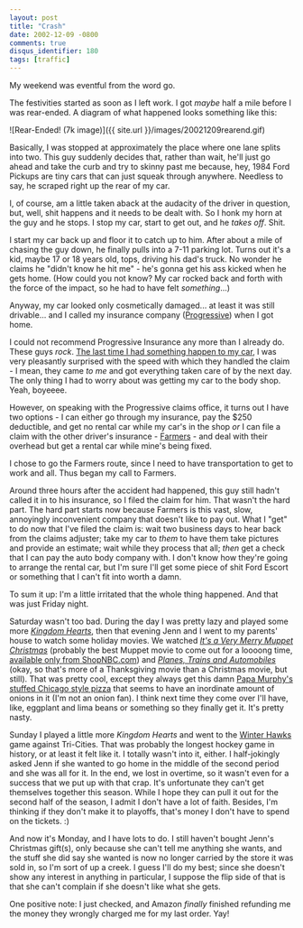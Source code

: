 ```yaml
---
layout: post
title: "Crash"
date: 2002-12-09 -0800
comments: true
disqus_identifier: 180
tags: [traffic]
---
```

My weekend was eventful from the word go.

 The festivities started as soon as I left work. I got *maybe* half a
mile before I was rear-ended. A diagram of what happened looks something
like this:

 ![Rear-Ended! (7k
image)]({{ site.url }}/images/20021209rearend.gif)

 Basically, I was stopped at approximately the place where one lane
splits into two. This guy suddenly decides that, rather than wait, he'll
just go ahead and take the curb and try to skinny past me because, hey,
1984 Ford Pickups are tiny cars that can just squeak through anywhere.
Needless to say, he scraped right up the rear of my car.

 I, of course, am a little taken aback at the audacity of the driver in
question, but, well, shit happens and it needs to be dealt with. So I
honk my horn at the guy and he stops. I stop my car, start to get out,
and he *takes off*. Shit.

 I start my car back up and floor it to catch up to him. After about a
mile of chasing the guy down, he finally pulls into a 7-11 parking lot.
Turns out it's a kid, maybe 17 or 18 years old, tops, driving his dad's
truck. No wonder he claims he "didn't know he hit me" - he's gonna get
his ass kicked when he gets home. (How could you not know? My car rocked
back and forth with the force of the impact, so he had to have felt
*something*...)

 Anyway, my car looked only cosmetically damaged... at least it was
still drivable... and I called my insurance company
([Progressive](http://www.progressive.com)) when I got home.

 I could not recommend Progressive Insurance any more than I already do.
These guys *rock*. [The last time I had something happen to my
car](/archive/2002/03/04/punk-bitch-keyers.aspx), I was very pleasantly
surprised with the speed with which they handled the claim - I mean,
they came *to me* and got everything taken care of by the next day. The
only thing I had to worry about was getting my car to the body shop.
Yeah, boyeeee.

 However, on speaking with the Progressive claims office, it turns out I
have two options - I can either go through my insurance, pay the $250
deductible, and get no rental car while my car's in the shop *or* I can
file a claim with the other driver's insurance -
[Farmers](http://www.farmers.com/) - and deal with their overhead but
get a rental car while mine's being fixed.

 I chose to go the Farmers route, since I need to have transportation to
get to work and all. Thus began my call to Farmers.

 Around three hours after the accident had happened, this guy still
hadn't called it in to his insurance, so I filed the claim for him. That
wasn't the hard part. The hard part starts now because Farmers is this
vast, slow, annoyingly inconvenient company that doesn't like to pay
out. What I "get" to do now that I've filed the claim is: wait two
business days to hear back from the claims adjuster; take my car to
*them* to have them take pictures and provide an estimate; wait while
they process that all; *then* get a check that I can pay the auto body
company with. I don't know how they're going to arrange the rental car,
but I'm sure I'll get some piece of shit Ford Escort or something that I
can't fit into worth a damn.

 To sum it up: I'm a little irritated that the whole thing happened. And
that was just Friday night.

 Saturday wasn't too bad. During the day I was pretty lazy and played
some more [*Kingdom
Hearts*](http://www.amazon.com/exec/obidos/ASIN/B000066TS5/mhsvortex),
then that evening Jenn and I went to my parents' house to watch some
holiday movies. We watched [*It's a Very Merry Muppet
Christmas*](http://us.imdb.com/Title?0329737) (probably the best Muppet
movie to come out for a loooong time, [available only from
ShopNBC.com](http://www.shopnbc.com/famdetail.asp?familyid=n60242&track=-20201))
and [*Planes, Trains and
Automobiles*](http://www.amazon.com/exec/obidos/ASIN/B00003CXC0/mhsvortex)
(okay, so that's more of a Thanksgiving movie than a Christmas movie,
but still). That was pretty cool, except they always get this damn [Papa
Murphy's stuffed Chicago style
pizza](http://www.papamurphys.com/our_menu_stuffed_pizzas.htm) that
seems to have an inordinate amount of onions in it (I'm not an onion
fan). I think next time they come over I'll have, like, eggplant and
lima beans or something so they finally get it. It's pretty nasty.

 Sunday I played a little more *Kingdom Hearts* and went to the [Winter
Hawks](http://www.winterhawks.com) game against Tri-Cities. That was
probably the longest hockey game in history, or at least it felt like
it. I totally wasn't into it, either. I half-jokingly asked Jenn if she
wanted to go home in the middle of the second period and she was all for
it. In the end, we lost in overtime, so it wasn't even for a success
that we put up with that crap. It's unfortunate they can't get
themselves together this season. While I hope they can pull it out for
the second half of the season, I admit I don't have a lot of faith.
Besides, I'm thinking if they don't make it to playoffs, that's money I
don't have to spend on the tickets. :)

 And now it's Monday, and I have lots to do. I still haven't bought
Jenn's Christmas gift(s), only because she can't tell me anything she
wants, and the stuff she did say she wanted is now no longer carried by
the store it was sold in, so I'm sort of up a creek. I guess I'll do my
best; since she doesn't show any interest in anything in particular, I
suppose the flip side of that is that she can't complain if she doesn't
like what she gets.

 One positive note: I just checked, and Amazon *finally* finished
refunding me the money they wrongly charged me for my last order. Yay!
